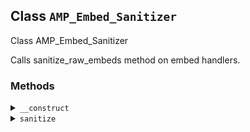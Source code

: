 ## Class `AMP_Embed_Sanitizer`

Class AMP_Embed_Sanitizer

Calls sanitize_raw_embeds method on embed handlers.

### Methods
<details>
<summary><code>__construct</code></summary>

```php
public __construct( $dom, $args = array() )
```

AMP_Embed_Sanitizer constructor.


</details>
<details>
<summary><code>sanitize</code></summary>

```php
public sanitize()
```

Checks if each embed_handler has sanitize_raw_method and calls it.


</details>
